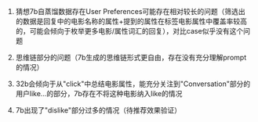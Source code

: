 1. 猜想7b自蒸馏数据存在User Preferences可能存在相对较长的问题（筛选出的数据是回复中的电影名称的属性+提到的属性在标签电影属性中覆盖率较高的，可能会倾向于枚举更多电影/属性词汇的回复），对比case似乎没有这个问题

2. 思维链部分的问题（7b生成的思维链形式更自由，存在没有充分理解prompt的情况）

3. 32b会倾向于从"click"中总结电影属性，能充分关注到"Conversation"部分的用户like...的部分，7b存在不将这种电影纳入like的情况

4. 7b出现了"dislike"部分过多的情况（待推荐效果验证）